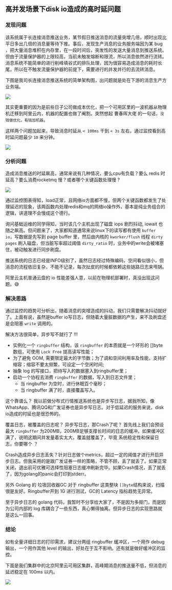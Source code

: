 ## 高并发场景下disk io造成的高时延问题

### 发现问题

该系统属于长连接消息推送业务，某节假日推送消息的流量突增几倍，顺时出现比平日多出几倍的消息量等待下推。事后，发现生产消息的业务服务端因为某 bug ，把大量消息堆积在内存里，在一段时间后，突发性的发送大量消息到推送系统。但由于流量保护器的上限较高，当前未触发熔断和限流，所以消息依然进行流转。消息系统不能简单的进行削峰填谷式的排队处理，因为很容易造成消息的耗时长尾，所以在不触发流量保护器的前提下，需要进行的并发并行的去流转消息。

下图是我司长连接消息推送系统的简单架构图，出问题就是处在下游的消息生产方业务端。

![](https://xiaorui.cc/image/2020/Jietu20210603-074526_Fotor.jpg)

其实更重要的因为是前些日子公司做成本优化，把一个可用区里的一波机器从物理机迁移到阿里云内，机器的配置也做了阉割。突然想起 曹春晖大佬 的一句话，`没钱做优化，有钱加机器`。

这样两个问题加起来，导致消息时延从 `< 100ms` 干到 `< 3s` 左右，通过监控看到高时延问题最少 `10` 来分钟。

![](https://xiaorui.cc/image/2020/ssssss.jpg)

### 分析问题

造成消息推送的时延飙高，通常来说有几种情况，要么cpu有负载？要么 redis 时延高？要么消费rocketmq 慢？或者哪个关键函数处理慢 ? 

![](https://xiaorui.cc/image/2020/bbbbbb_Fotor.jpg)

通过监控图表得知，load正常，且网络io方面都不慢，但两个关键函数都发生了处理延迟的现象，该两函数内处理redis和mq的网络io操作外，基本是纯业务组合的逻辑，讲道理不会慢成这个德行。

询问基础运维的同学得知，当时该几个主机出现了磁盘 iops  剧烈抖动, iowait 也随之飙高。但问题来了，大家都知道通常来说linux下的读写都有使用 `buffer io`，写数据是先写到 page buffer 里，然后由内核的 `kworker/flush`  线程 `dirty pages` 刷入磁盘，但当脏写率超过阈值 `dirty_ratio` 时，业务中的write会被堵塞住，被动触发进行同步刷盘。

推送系统的日志已经是INFO级别了，虽然日志经过特殊编码，空间看似很小，但消息的流程依旧复杂，不能不记录，每次扯皮的时候都依赖这些链路日志来甩锅。

阿里云主机普通云盘的 io 性能差强人意，以前在物理机部署时，真没出现这问题。😅  

### 解决思路

通过监控的趋势可分析出，随着消息的突增造成的抖动，我们只需要解决抖动就好了。上面有说，虽然是buffer io写日志，但随着大量脏数据的产生，来不及刷盘还是会阻塞 `write` 调用的。

解决方法很简单，异步写不就行了 !!!   

- 实例化一个 `ringbuffer` 结构，该 `ringbuffer` 的本质就是一个环形的 []byte 数组，可使用 `Lock Free` 提高读写性能；
- 为了避免 OOM, 需要限定最大的字节数；为了调和空间利用率及性能，支持扩缩容；缩容不要太频繁，可设定一个空闲时间;
- 抽象 log 的写接口，把待写入的数据塞入到ringbuffer里；
- 启动一个协程去消费 `ringbuffer` 的数据，写入到日志文件里；
  - 当 ringbuffer 为空时，进行休眠百个毫秒；
  - 当 ringbuffer 满了时，直接覆盖写入。

这个靠谱么？ 我以前做分布式行情推送系统也是异步写日志，据我所知，像 WhatsApp、腾讯QQ和广发证券也是异步写日志。对于低延迟的服务来说，disk io造成的时延也是很恐怖的。

覆盖日志，被覆盖的日志呢？ 异步写日志，那Crash了呢？ 首先线上我们会预设最大 `ringbuffer` 为200MB，200MB足够支撑长时间的日志的缓冲。如果缓冲区满了，说明这期间并发量着实太大，覆盖就覆盖了，毕竟 系统稳定性和保留日志，你要哪个 ？

Crash造成异步日志丢失？针对日志做个metrics，超过一定的阈值才进行开启异步日志。但我采用的是跟广发证券一样的策略，不管不顾，丢了就丢了。如果正常关闭，退出前可优雅可选择性阻塞日志缓冲刷新完毕。如果Crash情况，丢了就丢了，因为golang的panic会打印到stderr。

另外 Golang 的 垃圾回收器GC 对于 ringbuffer 这类整块 `[]byte`结构来说，扫描很是友好。Ringbuffer开到 1G 进行测试，GC的 Latency 指标趋势无异常。

至于异步日志的 golang 代码，我暂时不分享给大家了，不是因为多抠门，而是因为公司内部的 log 库耦合了一些东西，真心懒得抽离。但异步日志的实现思路就是这么一回事。

### 结论

如有全量详细日志的打印需求，建议分两组 ringbuffer 缓冲区，一个用作 debug 输出，一个用作其他 level 的输出，好处在于互不影响。还有就是做好缓冲区的监控。

下面是我们集群中的北京阿里云可用区集群，高峰期消息的推送量不低，但消息的延迟稳定在 100ms 以内。

![](https://xiaorui.cc/image/2020/Jietu20210602-225446_Fotor.jpg)
